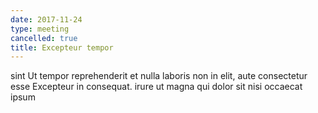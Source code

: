 ```yaml
---
date: 2017-11-24
type: meeting
cancelled: true
title: Excepteur tempor
---
```

sint Ut tempor reprehenderit et nulla laboris non in elit, aute consectetur esse Excepteur in consequat. irure ut magna qui dolor sit nisi occaecat ipsum